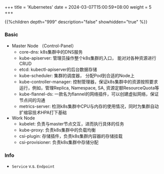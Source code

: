 +++
title = 'Kubernetes'
date = 2024-03-07T15:00:59+08:00
weight = 5
+++

{{%children depth="999" description="false" showhidden="true" %}}


### Basic
- Master Node （Control-Panel）
    - core-dns: k8s集群中的DNS服务
    - kube-apiserver: 管理员操作整个k8s集群的入口， 能对对各种资源进行CRUD
    - etcd: kubectl-apiserver的后台数据存储
    - kube-scheduler: 集群的调度器， 分配Pod到合适的Node上
    - kube-controller-manager: 控制管理器，保证k8s集群中的资源按照要求运行，例如，管理Replica, Namespace, SA, 资源定额ResourceQuota等
    - kube-flannel-ds: 一款名为flannel的网络插件，可以创建虚拟网络，保证节点间的沟通
    - metrics-server: 检测k8s集群中CPU与内存的使用情况，同时为集群自动扩缩容技术HPA打下基础
- Work Node
    - kubelet: 负责与master节点交互，进而执行具体的任务
    - kube-proxy: 负责k8s集群中的负载均衡
    - csi-plugin: 存储插件，负责k8s集群内容器的存储挂载
    - csi-provisioner: 负责k8s集群中存储分配


### Info
- `Service` v.s. `Endpoint`

